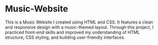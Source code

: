# Music-Website
This is a Music Website I created using HTML and CSS. It features a clean and responsive design with a music-themed layout. Through this project, I practiced front-end skills and improved my understanding of HTML structure, CSS styling, and building user-friendly interfaces.
